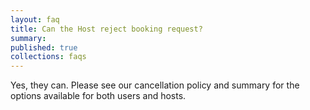 ```yaml
---
layout: faq
title: Can the Host reject booking request?
summary:
published: true
collections: faqs
---
```


Yes, they can. Please see our cancellation policy and summary
for the options available for both users and hosts.
